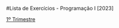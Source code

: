 #Lista de Exercícios - Programação I [2023]

[1º Trimestre](https://github.com/ldmfabio/listaAtividades_Programacao_2023/tree/master/1_trimestre)